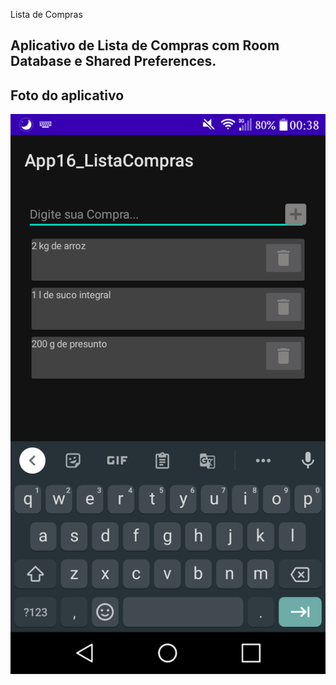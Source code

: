 Lista de Compras

Aplicativo de Lista de Compras com Room Database e Shared Preferences.
---

## Foto do aplicativo

![App](/App16_ListaCompras/readme-images/app.png)